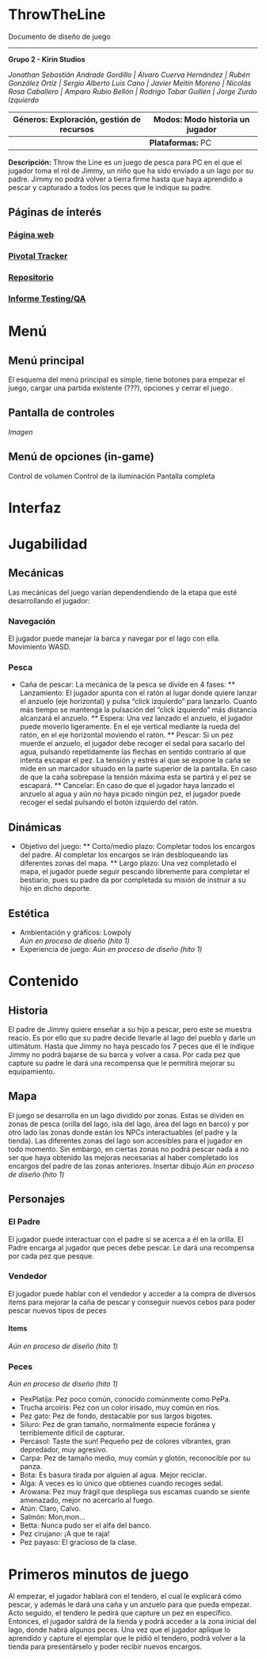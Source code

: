 # ThrowTheLine

Documento de diseño de juego

---------------------------------

**Grupo 2 - Kirin Studios**

*Jonathan Sebastián Andrade Gordillo | Álvaro Cuerva Hernández | Rubén González Ortiz | Sergio Alberto Luis Cano | Javier Meitín Moreno | Nicolás Rosa Caballero | Amparo Rubio Bellón | Rodrigo Tobar Guillén | Jorge Zurdo Izquierdo*

| **Géneros:** Exploración, gestión de recursos | **Modos:** Modo historia un jugador |
| --- | --- |
|| **Plataformas:** PC |

**Descripción:**
Throw the Line es un juego de pesca para PC en el que el jugador toma el rol de Jimmy, un niño que ha sido enviado a un lago por su padre. Jimmy no podrá volver a tierra firme hasta que haya aprendido a pescar y capturado a todos los peces que le indique su padre.

## **Páginas de interés**
### [Página web]()
### [Pivotal Tracker](https://www.pivotaltracker.com/n/projects/2551633)
### [Repositorio](https://github.com/Proyecto3Grupo02)
### [Informe Testing/QA]()

# Menú
## Menú principal
El esquema del menú principal es simple, tiene botones para empezar el juego, cargar una partida existente (???), opciones y cerrar el juego .

## Pantalla de controles
*Imagen*

## Menú de opciones (in-game)
Control de volumen
Control de la iluminación
Pantalla completa

# Interfaz

# Jugabilidad

## Mecánicas
Las mecánicas del juego varían dependendiendo de la etapa que esté desarrollando el jugador:

### Navegación
El jugador puede manejar la barca y navegar por el lago con ella. Movimiento WASD.

### Pesca
* Caña de pescar: La mecánica de la pesca se divide en 4 fases: 
** Lanzamiento: El jugador apunta con el ratón al lugar donde quiere lanzar el anzuelo (eje horizontal) y pulsa “click izquierdo” para lanzarlo. Cuanto más tiempo se mantenga la pulsación del “click izquierdo” más distancia alcanzará el anzuelo.
** Espera: Una vez lanzado el anzuelo, el jugador puede moverlo ligeramente. En el eje vertical mediante la rueda del ratón, en el eje horizontal moviendo el ratón.
** Pescar: Si un pez muerde el anzuelo, el jugador debe recoger el sedal para sacarlo del agua, pulsando repetidamente las flechas en sentido contrario al que intenta escapar el pez.  La tensión y estrés al que se expone la caña se mide en un marcador situado en la parte superior de la pantalla. En caso de que la caña sobrepase la tensión máxima esta se partirá y el pez se escapará.
** Cancelar: En caso de que el jugador haya lanzado el anzuelo al agua y aún no haya picado ningún pez, el jugador puede recoger el sedal pulsando el botón izquierdo del ratón.

## Dinámicas
* Objetivo del juego:
** Corto/medio plazo: Completar todos los encargos del padre. Al completar los encargos se irán desbloqueando las diferentes zonas del mapa. 
** Largo plazo: Una vez completado el mapa, el jugador puede seguir pescando libremente para completar el bestiario, pues su padre da por completada su misión de instruir a su hijo en dicho deporte.

## Estética
* Ambientación y gráficos: Lowpoly  
*Aún en proceso de diseño (hito 1)*
* Experiencia de juego:
*Aún en proceso de diseño (hito 1)*

# Contenido
## Historia
El padre de Jimmy quiere enseñar a su hijo a pescar, pero este se muestra reacio. Es por ello que su padre decide llevarle al lago del pueblo y darle un ultimátum. Hasta que Jimmy no haya pescado los 7 peces que él le indique Jimmy no podrá bajarse de su barca y volver a casa. Por cada pez que capture su padre le dará una recompensa que le permitirá mejorar su equipamiento.
    
## Mapa
El juego se desarrolla en un lago dividido por zonas. Estas se dividen en zonas de pesca (orilla del lago, isla del lago, área del lago en barco) y por otro lado las zonas donde están los NPCs interactuables (el padre y la tienda).
Las diferentes zonas del lago son accesibles para el jugador en todo momento. Sin embargo, en ciertas zonas no podrá pescar nada a no ser que haya obtenido las mejoras necesarias al haber completado los encargos del padre de las zonas anteriores.
Insertar dibujo *Aún en proceso de diseño (hito 1)*

## Personajes
### El Padre
El jugador puede interactuar con el padre si se acerca a él en la orilla.
El Padre encarga al jugador que peces debe pescar. Le dará una recompensa por cada pez que pesque.  

### Vendedor
El jugador puede hablar con el vendedor y acceder a la compra de diversos ítems para mejorar la caña de pescar y conseguir nuevos cebos para poder pescar nuevos tipos de peces

#### Items
*Aún en proceso de diseño (hito 1)*

### Peces
*Aún en proceso de diseño (hito 1)*
* PexPlatija: Pez poco común, conocido comúnmente como PePa.
* Trucha arcoiris: Pez con un color irisado, muy común en ríos.
* Pez gato: Pez de fondo, destacable por sus largos bigotes.
* Siluro: Pez de gran tamaño, normalmente especie foránea y terriblemente difícil de capturar.
* Percasol: Taste the sun! Pequeño pez de colores vibrantes, gran depredador, muy agresivo.
* Carpa: Pez de tamaño medio, muy común y glotón, reconocible por su panza.
* Bota: Es basura tirada por alguien al agua. Mejor reciclar.
* Alga: A veces es lo único que obtienes cuando recoges sedal.
* Arowana: Pez muy frágil que despliega sus escamas cuando se siente amenazado, mejor no acercarlo al fuego.
* Atún: Claro, Calvo.
* Salmón: Mon,mon…
* Betta: Nunca pudo ser el alfa del banco.
* Pez cirujano: ¡A que te raja!
* Pez payaso: El gracioso de la clase.

# Primeros minutos de juego
Al empezar, el jugador hablará con el tendero, el cual le explicará cómo pescar, y además le dará una caña y un anzuelo para que pueda empezar. Acto seguido, el tendero le pedirá que capture un pez en específico. Entonces, el jugador saldrá de la tienda y podrá acceder a la zona inicial del lago, donde habrá algunos peces. Una vez que el jugador aplique lo aprendido y capture el ejemplar que le pidió el tendero, podrá volver a la tienda para presentárselo y poder recibir nuevos encargos. 
